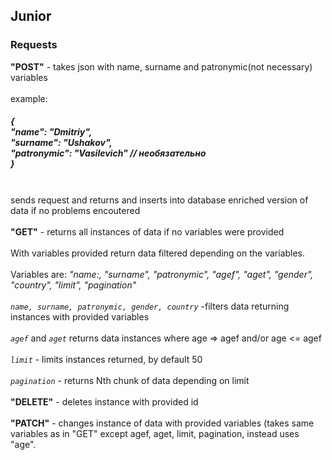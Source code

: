 <h2>Junior</h2>
<h3>Requests</h3>

<strong>"POST"</strong>  - takes json with name, surname and patronymic(not necessary) variables </br>
</br>
example:</br><h5>
{</br>
"name": "Dmitriy",</br>
"surname": "Ushakov",</br>
"patronymic": "Vasilevich" // необязательно</br>
}</br></h5>
</br>
sends request and returns and inserts into database enriched version of data if no problems encoutered</br>
</br>
<strong>"GET"</strong> - returns all instances of data if no variables were provided</br>
</br>
With variables provided return data filtered depending on the variables.</br>
</br>
Variables are: <em>"name:, "surname", "patronymic", "agef", "aget", "gender", "country", "limit", "pagination" </em></br>
</br>
<i>`name, surname, patronymic, gender, country`</i> -filters data returning instances with provided variables</br>
</br>
<i>`agef`</i> and <i>`aget`</i> returns data instances where age => agef and/or age <= agef </br>
</br>
<i>`limit`</i> - limits instances returned, by default 50</br>
</br>
<i>`pagination`</i> - returns Nth chunk of data depending on limit</br>
</br>
<strong>"DELETE"</strong> - deletes instance with provided id </br>
</br>
<strong>"PATCH"</strong> - changes instance of data with provided variables (takes same variables as in "GET" except agef, aget, limit, pagination, instead uses "age".</br>
